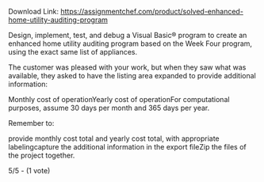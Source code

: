 Download Link: https://assignmentchef.com/product/solved-enhanced-home-utility-auditing-program
<br>
<p class="ui header product-top-header" title="Enhanced home utility auditing program Solution">Design, implement, test, and debug a Visual Basic® program to create an enhanced home utility auditing program based on the Week Four program, using the exact same list of appliances.

The customer was pleased with your work, but when they saw what was available, they asked to have the listing area expanded to provide additional information:

Monthly cost of operationYearly cost of operationFor computational purposes, assume 30 days per month and 365 days per year.

Remember to:

provide monthly cost total and yearly cost total, with appropriate labelingcapture the additional information in the export fileZip the files of the project together.

5/5 - (1 vote)